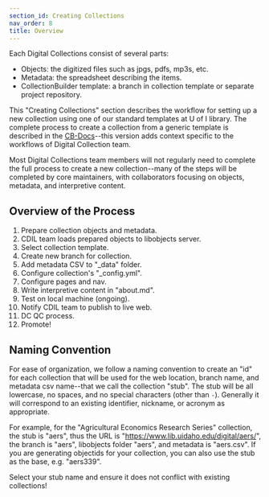 ```yaml
---
section_id: Creating Collections
nav_order: 8
title: Overview
---
```


Each Digital Collections consist of several parts:

- Objects: the digitized files such as jpgs, pdfs, mp3s, etc.
- Metadata: the spreadsheet describing the items.
- CollectionBuilder template: a branch in collection template or separate project repository.

This "Creating Collections" section describes the workflow for setting up a new collection using one of our standard templates at U of I library.
The complete process to create a collection from a generic template is described in the [CB-Docs](https://collectionbuilder.github.io/cb-docs/)--this version adds context specific to the workflows of Digital Collection team.

Most Digital Collections team members will not regularly need to complete the full process to create a new collection--many of the steps will be completed by core maintainers, with collaborators focusing on objects, metadata, and interpretive content. 

## Overview of the Process

1. Prepare collection objects and metadata.
2. CDIL team loads prepared objects to libobjects server.
3. Select collection template.
4. Create new branch for collection. 
5. Add metadata CSV to "_data" folder.
6. Configure collection's "_config.yml".
7. Configure pages and nav.
8. Write interpretive content in "about.md".
9. Test on local machine (ongoing).
10. Notify CDIL team to publish to live web.
11. DC QC process.
12. Promote!

## Naming Convention

For ease of organization, we follow a naming convention to create an "id" for each collection that will be used for the web location, branch name, and metadata csv name--that we call the collection "stub".
The stub will be all lowercase, no spaces, and no special characters (other than `-`).
Generally it will correspond to an existing identifier, nickname, or acronym as appropriate.

For example, for the "Agricultural Economics Research Series" collection, the stub is "aers", thus the URL is "https://www.lib.uidaho.edu/digital/aers/", the branch is "aers", libobjects folder "aers", and metadata is "aers.csv".
If you are generating objectids for your collection, you can also use the stub as the base, e.g. "aers339".

Select your stub name and ensure it does not conflict with existing collections!
